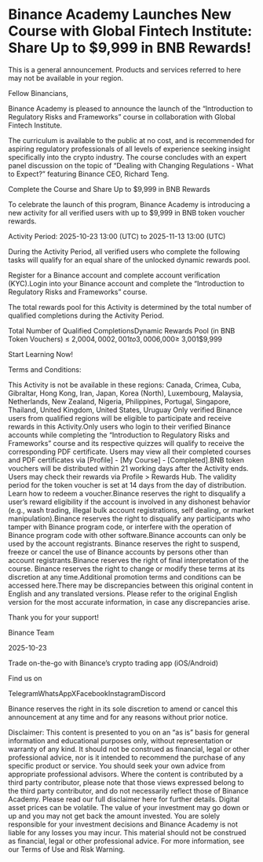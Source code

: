 # Binance Academy Launches New Course with Global Fintech Institute: Share Up to $9,999 in BNB Rewards!

This is a general announcement. Products and services referred to here may not be available in your region.

Fellow Binancians,

Binance Academy is pleased to announce the launch of the “Introduction to Regulatory Risks and Frameworks” course in collaboration with Global Fintech Institute.

The curriculum is available to the public at no cost, and is recommended for aspiring regulatory professionals of all levels of experience seeking insight specifically into the crypto industry. The course concludes with an expert panel discussion on the topic of “Dealing with Changing Regulations - What to Expect?” featuring Binance CEO, Richard Teng. 

Complete the Course and Share Up to $9,999 in BNB Rewards

To celebrate the launch of this program, Binance Academy is introducing a new activity for all verified users with up to $9,999 in BNB token voucher rewards. 

Activity Period: 2025-10-23 13:00 (UTC) to 2025-11-13 13:00 (UTC)

During the Activity Period, all verified users who complete the following tasks will qualify for an equal share of the unlocked dynamic rewards pool.

Register for a Binance account and complete account verification (KYC).Login into your Binance account and complete the “Introduction to Regulatory Risks and Frameworks” course.

The total rewards pool for this Activity is determined by the total number of qualified completions during the Activity Period. 

Total Number of Qualified CompletionsDynamic Rewards Pool (in BNB Token Vouchers) ≤ 2,000$4,0002,001 to 3,000$6,000≥ 3,001$9,999

Start Learning Now!

Terms and Conditions:

This Activity is not be available in these regions: Canada, Crimea, Cuba, Gibraltar, Hong Kong, Iran, Japan, Korea (North), Luxembourg, Malaysia, Netherlands, New Zealand, Nigeria, Philippines, Portugal, Singapore, Thailand, United Kingdom, United States, Uruguay Only verified Binance users from qualified regions will be eligible to participate and receive rewards in this Activity.Only users who login to their verified Binance accounts while completing the “Introduction to Regulatory Risks and Frameworks” course and its respective quizzes will qualify to receive the corresponding PDF certificate. Users may view all their completed courses and PDF certificates via [Profile] - [My Course] - [Completed].BNB token vouchers will be distributed within 21 working days after the Activity ends. Users may check their rewards via Profile > Rewards Hub. The validity period for the token voucher is set at 14 days from the day of distribution. Learn how to redeem a voucher.Binance reserves the right to disqualify a user’s reward eligibility if the account is involved in any dishonest behavior (e.g., wash trading, illegal bulk account registrations, self dealing, or market manipulation).Binance reserves the right to disqualify any participants who tamper with Binance program code, or interfere with the operation of Binance program code with other software.Binance accounts can only be used by the account registrants. Binance reserves the right to suspend, freeze or cancel the use of Binance accounts by persons other than account registrants.Binance reserves the right of final interpretation of the course. Binance reserves the right to change or modify these terms at its discretion at any time.Additional promotion terms and conditions can be accessed here.There may be discrepancies between this original content in English and any translated versions. Please refer to the original English version for the most accurate information, in case any discrepancies arise.

Thank you for your support!

Binance Team

2025-10-23

Trade on-the-go with Binance’s crypto trading app (iOS/Android)

Find us on 

TelegramWhatsAppXFacebookInstagramDiscord

Binance reserves the right in its sole discretion to amend or cancel this announcement at any time and for any reasons without prior notice.

Disclaimer: This content is presented to you on an “as is” basis for general information and educational purposes only, without representation or warranty of any kind. It should not be construed as financial, legal or other professional advice, nor is it intended to recommend the purchase of any specific product or service. You should seek your own advice from appropriate professional advisors. Where the content is contributed by a third party contributor, please note that those views expressed belong to the third party contributor, and do not necessarily reflect those of Binance Academy. Please read our full disclaimer here for further details. Digital asset prices can be volatile. The value of your investment may go down or up and you may not get back the amount invested. You are solely responsible for your investment decisions and Binance Academy is not liable for any losses you may incur. This material should not be construed as financial, legal or other professional advice. For more information, see our Terms of Use and Risk Warning.